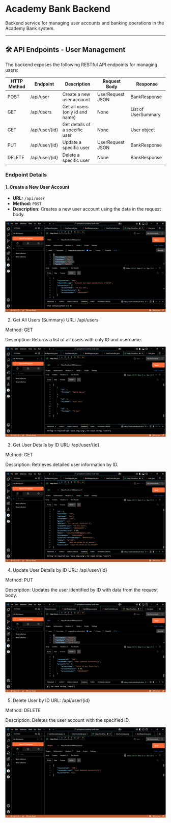 # Academy Bank Backend

Backend service for managing user accounts and banking operations in the Academy Bank system.

---

## 🛠️ API Endpoints - User Management

The backend exposes the following RESTful API endpoints for managing users:

| HTTP Method | Endpoint         | Description                    | Request Body         | Response        |
|-------------|------------------|-------------------------------|----------------------|-----------------|
| POST        | /api/user        | Create a new user account      | UserRequest JSON     | BankResponse    |
| GET         | /api/users       | Get all users (only id and name) | None                 | List of UserSummary |
| GET         | /api/user/{id}   | Get details of a specific user | None                 | User object     |
| PUT         | /api/user/{id}   | Update a specific user         | UserRequest JSON     | BankResponse    |
| DELETE      | /api/user/{id}   | Delete a specific user         | None                 | BankResponse    |

### Endpoint Details

#### 1. Create a New User Account
- **URL:** `/api/user`
- **Method:** `POST`
- **Description:** Creates a new user account using the data in the request body.

![Alt text](github_img/post.png)

2. Get All Users (Summary)
URL: /api/users

Method: GET

Description: Returns a list of all users with only ID and username.

![Alt text](github_img/users.png)

3. Get User Details by ID
URL: /api/user/{id}

Method: GET

Description: Retrieves detailed user information by ID.

![Alt text](github_img/id.png)


4. Update User Details by ID
URL: /api/user/{id}

Method: PUT

Description: Updates the user identified by ID with data from the request body.

![Alt text](github_img/update.png)


5. Delete User by ID
URL: /api/user/{id}

Method: DELETE

Description: Deletes the user account with the specified ID.

![Alt text](github_img/delete.png)

